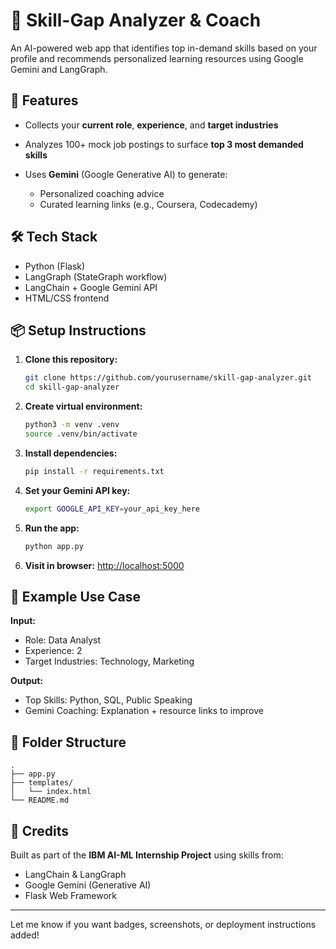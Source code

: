 # 🧠 Skill-Gap Analyzer & Coach

An AI-powered web app that identifies top in-demand skills based on your profile and recommends personalized learning resources using Google Gemini and LangGraph.

## 🚀 Features

* Collects your **current role**, **experience**, and **target industries**
* Analyzes 100+ mock job postings to surface **top 3 most demanded skills**
* Uses **Gemini** (Google Generative AI) to generate:

  * Personalized coaching advice
  * Curated learning links (e.g., Coursera, Codecademy)

## 🛠️ Tech Stack

* Python (Flask)
* LangGraph (StateGraph workflow)
* LangChain + Google Gemini API
* HTML/CSS frontend

## 📦 Setup Instructions

1. **Clone this repository:**

   ```bash
   git clone https://github.com/yourusername/skill-gap-analyzer.git
   cd skill-gap-analyzer
   ```

2. **Create virtual environment:**

   ```bash
   python3 -m venv .venv
   source .venv/bin/activate
   ```

3. **Install dependencies:**

   ```bash
   pip install -r requirements.txt
   ```

4. **Set your Gemini API key:**

   ```bash
   export GOOGLE_API_KEY=your_api_key_here
   ```

5. **Run the app:**

   ```bash
   python app.py
   ```

6. **Visit in browser:**
   [http://localhost:5000](http://localhost:5000)

## 🧪 Example Use Case

**Input:**

* Role: Data Analyst
* Experience: 2
* Target Industries: Technology, Marketing

**Output:**

* Top Skills: Python, SQL, Public Speaking
* Gemini Coaching: Explanation + resource links to improve

## 📄 Folder Structure

```
.
├── app.py
├── templates/
│   └── index.html
└── README.md
```

## 🧠 Credits

Built as part of the **IBM AI-ML Internship Project** using skills from:

* LangChain & LangGraph
* Google Gemini (Generative AI)
* Flask Web Framework

---

Let me know if you want badges, screenshots, or deployment instructions added!
